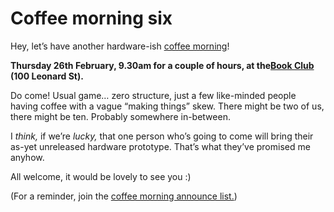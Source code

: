 # Coffee morning six

Hey, let’s have another hardware-ish [coffee
morning](http://interconnected.org/home/2015/01/22/coffee_morning_5)!

**Thursday 26th February, 9.30am for a couple of hours, at the[Book
Club](http://www.wearetbc.com/) (100 Leonard St).**

Do come! Usual game… zero structure, just a few like-minded people having
coffee with a vague “making things” skew. There might be two of us, there
might be ten. Probably somewhere in-between.

I _think,_ if we’re _lucky,_ that one person who’s going to come will bring
their as-yet unreleased hardware prototype. That’s what they’ve promised me
anyhow.

All welcome, it would be lovely to see you :)

(For a reminder, join the [coffee morning announce
list.](http://tinyletter.com/coffeemorning))
